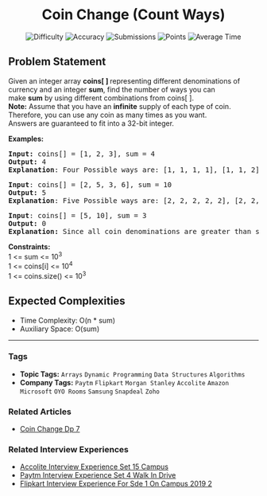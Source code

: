 <h1 align="center">Coin Change (Count Ways)</h1>

<p align="center">
  <img alt="Difficulty" title="Difficulty" src="https://custom-icon-badges.demolab.com/badge/Difficulty: Medium-1F222E?style=for-the-badge&logoColor=white&logo=fire"/>
  <img alt="Accuracy" title="Accuracy" src="https://custom-icon-badges.demolab.com/badge/Accuracy: 43.1%25-1F222E?style=for-the-badge&logoColor=white&logo=target"/>
  <img alt="Submissions" title="Submissions" src="https://custom-icon-badges.demolab.com/badge/Submissions: 298K+-1F222E?style=for-the-badge&logoColor=white&logo=repo"/>
  <img alt="Points" title="Points" src="https://custom-icon-badges.demolab.com/badge/Points: 4-1F222E?style=for-the-badge&logoColor=white&logo=award"/>
  <img alt="Average Time" title="Average Time" src="https://custom-icon-badges.demolab.com/badge/Average%20Time: N/A-1F222E?style=for-the-badge&logoColor=white&logo=clock"/>
</p>

## Problem Statement

Given an integer array <b>coins[ ]</b><b> </b>representing different denominations of currency and an integer <b>sum</b>, find the number of ways you can make <b>sum</b> by using different combinations from coins[ ]. <br><b>Note:</b> Assume that you have an <b>infinite</b> supply of each type of coin. Therefore, you can use any coin as many times as you want.<br>Answers are guaranteed to fit into a 32-bit integer. 

<b>Examples:</b>

<pre><b>Input: </b>coins[] = [1, 2, 3], sum = 4
<b>Output:</b> 4
<b>Explanation</b>: Four Possible ways are: [1, 1, 1, 1], [1, 1, 2], [2, 2], [1, 3].
</pre>

<pre><b>Input</b>: coins[] = [2, 5, 3, 6], sum = 10
<b>Output:</b> 5
<b>Explanation</b>: Five Possible ways are: [2, 2, 2, 2, 2], [2, 2, 3, 3], [2, 2, 6], [2, 3, 5] and [5, 5].<br></pre>

<pre><b>Input</b>: coins[] = [5, 10], sum = 3
<b>Output:</b> 0<br><b>Explanation:</b> Since all coin denominations are greater than sum, no combination can make the target sum.</pre>

<b>Constraints:</b><br>1 <= sum <= 10<sup>3</sup><br>1 <= coins[i] <= 10<sup>4</sup><sup><br></sup>1 <= coins.size() <= 10<sup>3</sup>

## Expected Complexities
- Time Complexity: O(n * sum)
- Auxiliary Space: O(sum)

<hr>

### Tags
- **Topic Tags:** `Arrays` `Dynamic Programming` `Data Structures` `Algorithms`
- **Company Tags:** `Paytm` `Flipkart` `Morgan Stanley` `Accolite` `Amazon` `Microsoft` `OYO Rooms` `Samsung` `Snapdeal` `Zoho`

### Related Articles
- [Coin Change Dp 7](https://www.geeksforgeeks.org/coin-change-dp-7/)

### Related Interview Experiences
- [Accolite Interview Experience Set 15 Campus](https://www.geeksforgeeks.org/accolite-interview-experience-set-15-campus/)
- [Paytm Interview Experience Set 4 Walk In Drive](https://www.geeksforgeeks.org/paytm-interview-experience-set-4-walk-in-drive/)
- [Flipkart Interview Experience For Sde 1 On Campus 2019 2](https://www.geeksforgeeks.org/flipkart-interview-experience-for-sde-1-on-campus-2019-2/)
